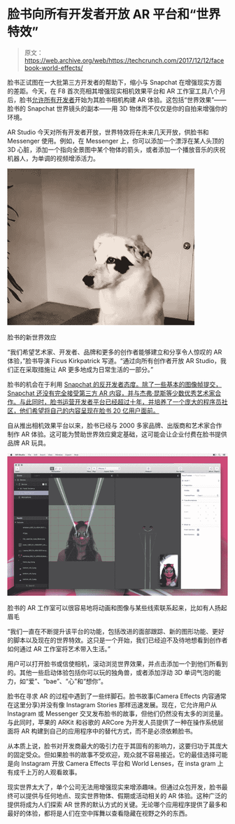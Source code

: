 # 脸书向所有开发者开放 AR 平台和“世界特效”

> 原文：<https://web.archive.org/web/https://techcrunch.com/2017/12/12/facebook-world-effects/>

脸书正试图在一大批第三方开发者的帮助下，缩小与 Snapchat 在增强现实方面的差距。今天，在 F8 首次亮相其增强现实相机效果平台和 AR 工作室工具八个月后，脸书[允许所有开发者](https://web.archive.org/web/20230326023436/https://developers.facebook.com/blog/post/2017/12/12/ARStudio-now-in-open-beta/)开始为其脸书相机构建 AR 体验。这包括“世界效果”——脸书的 Snapchat 世界镜头的副本——用 3D 物体而不仅仅是你的自拍来增强你的环境。

AR Studio 今天对所有开发者开放，世界特效将在未来几天开放，供脸书和 Messenger 使用。例如，在 Messenger 上，你可以添加一个漂浮在某人头顶的 3D 心脏，添加一个指向全景图中某个物体的箭头，或者添加一个播放音乐的庆祝机器人，为单调的视频增添活力。

![](img/b16a9496a3fd4ee5187901ed07f0c87e.png)

脸书的新世界效应

“我们希望艺术家、开发者、品牌和更多的创作者能够建立和分享令人惊叹的 AR 体验，”脸书导演 Ficus Kirkpatrick 写道。“通过向所有创作者开放 AR Studio，我们正在采取措施让 AR 更多地成为日常生活的一部分。”

脸书的机会在于利用 [Snapchat 的反开发者态度。除了一些基本的图像帧提交，Snapchat 还没有完全接受第三方 AR 内容，并与杰弗·昆斯等少数优秀艺术家合作。与此同时，脸书运营开发者平台已经超过十年，并培养了一个庞大的程序员社区，他们希望将自己的内容呈现在脸书 20 亿用户面前。](https://web.archive.org/web/20230326023436/https://techcrunch.com/2017/04/19/no-snapplat/)

自从推出相机效果平台以来，脸书已经与 2000 多家品牌、出版商和艺术家合作制作 AR 体验。这可能为赞助世界效应奠定基础，这可能会让企业付费在脸书提供品牌 AR 玩具。

![](img/321dcbce73f487719f54f1d623f34596.png)

脸书的 AR 工作室可以很容易地将动画和图像与某些线索联系起来，比如有人扬起眉毛

“我们一直在不断提升该平台的功能，包括改进的面部跟踪、新的图形功能、更好的脚本以及现在的世界特效。这只是一个开始，我们已经迫不及待地想看到创作者如何通过 AR 工作室将艺术带入生活。”

用户可以打开脸书或信使相机，滚动浏览世界效果，并点击添加一个到他们所看到的。其他一些启动体验包括你可以玩的独角兽，或者添加浮动 3D 单词气泡的能力，如“爱”、“bae”、“心”和“想你”。

脸书在寻求 AR 的过程中遇到了一些绊脚石。脸书故事(Camera Effects 内容通常在这里分享)并没有像 Instagram Stories 那样迅速发展。现在，它允许用户从 Instagram 或 Messenger 交叉发布脸书的故事，但他们仍然没有太多的浏览量。与此同时，苹果的 ARKit 和谷歌的 ARCore 为开发人员提供了一种在操作系统层面将 AR 构建到自己的应用程序中的替代方式，而不是必须依赖脸书。

从本质上说，脸书对开发商最大的吸引力在于其固有的影响力，这要归功于其庞大的固定受众。但如果脸书的故事不受欢迎，观众就不容易接近。它的最佳选择可能是向 Instagram 开放 Camera Effects 平台和 World Lenses，在 insta gram 上有成千上万的人观看故事。

现实世界太大了，单个公司无法用增强现实来增添趣味。但通过众包开发，脸书最终可以提供与任何地点、现实世界物体、假期或活动相关的 AR 体验。这种广泛的提供将成为人们探索 AR 世界的默认方式的关键。无论哪个应用程序提供了最多和最好的体验，都将是人们在空中挥舞以查看隐藏在视野之外的东西。